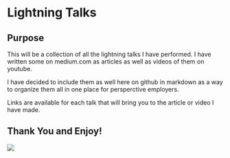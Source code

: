# Lightning Talks

## Purpose

This will be a collection of all the lightning talks I have performed. I have written some on medium.com as articles as well as videos of them on youtube.

I have decided to include them as well here on github in markdown as a way to organize them all in one place for persperctive employers.

Links are available for each talk that will bring you to the article or video I have made.

## Thank You and Enjoy!

![](/docs/Desktop-Browse.png)